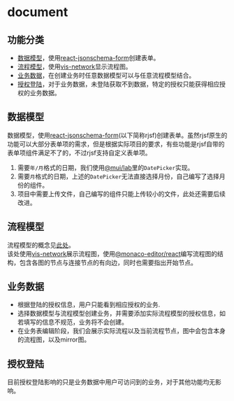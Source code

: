 # document

## 功能分类
- [数据模型](#数据模型)，使用[react-jsonschema-form](https://react-jsonschema-form.readthedocs.io/en/latest/)创建表单。
- [流程模型](#流程模型)，使用[vis-network](https://github.com/visjs/vis-network)显示流程图。
- [业务数据](#业务数据)，在创建业务时任意数据模型可以与任意流程模型结合。
- [授权登陆](#授权登陆)，对于业务数据，未登陆获取不到数据，特定的授权只能获得相应授权的业务数据。

## 数据模型
数据模型，使用[react-jsonschema-form](https://react-jsonschema-form.readthedocs.io/en/latest/)(以下简称rjsf)创建表单。虽然rjsf原生的功能可以大部分表单项的需求，但是根据实际项目的要求，有些功能是rjsf自带的表单项组件满足不了的，不过rjsf支持自定义表单项。
1. 需要`年/月`格式的日期，我们使用[@mui/lab](https://www.npmjs.com/package/@mui/lab)里的`DatePicker`实现。
2. 需要`月`格式的日期，上述的`DatePicker`无法直接选择月份，自己编写了选择月份的组件。
3. 项目中需要上传文件，自己编写的组件只能上传较小的文件，此处还需要后续改进。

## 流程模型
流程模型的概念见[此处](https://github.com/nemoworks/enkrinojs)。 \
该处使用[vis-network](https://github.com/visjs/vis-network)展示流程图，使用[@monaco-editor/react](https://www.npmjs.com/package/@monaco-editor/react)编写流程图的结构，包含各图的节点与连接节点的有向边，同时也需要指出开始节点。

## 业务数据
- 根据登陆的授权信息，用户只能看到相应授权的业务.
- 选择数据模型与流程模型创建业务，并需要添加实际流程模型的授权信息，如若填写的信息不规范，业务将不会创建。
- 在业务表编辑阶段，我们会展示实际流程以及当前流程节点，图中会包含本身的流程图，以及mirror图。

## 授权登陆
目前授权登陆影响的只是业务数据中用户可访问到的业务，对于其他功能均无影响。